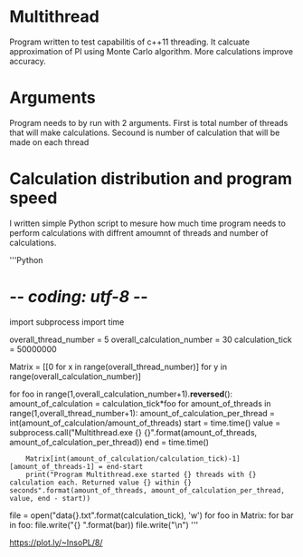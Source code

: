 # Multithread
Program written to test capabilitis of c++11 threading.
It calcuate approximation of PI using Monte Carlo algorithm. More calculations improve accuracy.

# Arguments
Program needs to by run with 2 arguments. 
First is total number of threads that will make calculations. 
Secound is number of calculation that will be made on each thread

# Calculation distribution and program speed
I written simple Python script to mesure how much time program needs to perform calculations with diffrent amoumnt of threads and number of calculations.

'''Python
# -*- coding: utf-8 -*-
import subprocess
import time

overall_thread_number = 5
overall_calculation_number = 30
calculation_tick = 50000000

Matrix = [[0 for x in range(overall_thread_number)] for y in range(overall_calculation_number)]

for foo in range(1,overall_calculation_number+1).__reversed__():
    amount_of_calculation = calculation_tick*foo
    for amount_of_threads in range(1,overall_thread_number+1):
        amount_of_calculation_per_thread = int(amount_of_calculation/amount_of_threads)
        start = time.time()
        value = subprocess.call("Multithread.exe {} {}".format(amount_of_threads, amount_of_calculation_per_thread))
        end = time.time()
        
        Matrix[int(amount_of_calculation/calculation_tick)-1][amount_of_threads-1] = end-start
        print("Program Multithread.exe started {} threads with {} calculation each. Returned value {} within {} seconds".format(amount_of_threads, amount_of_calculation_per_thread, value, end - start))

file = open("data{}.txt".format(calculation_tick), 'w')
for foo in Matrix:
    for bar in foo:
        file.write("{} ".format(bar))
    file.write("\n")
'''

https://plot.ly/~InsoPL/8/

